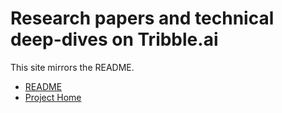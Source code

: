 # Research papers and technical deep-dives on Tribble.ai

This site mirrors the README.

- [README](./README.md)
- [Project Home](https://trytribble.com)

